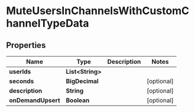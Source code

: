 

# MuteUsersInChannelsWithCustomChannelTypeData


## Properties

| Name | Type | Description | Notes |
|------------ | ------------- | ------------- | -------------|
|**userIds** | **List&lt;String&gt;** |  |  |
|**seconds** | **BigDecimal** |  |  [optional] |
|**description** | **String** |  |  [optional] |
|**onDemandUpsert** | **Boolean** |  |  [optional] |



